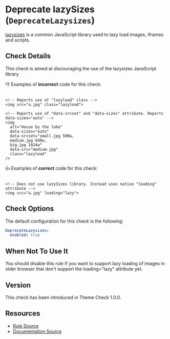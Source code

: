 # Deprecate lazySizes (`DeprecateLazysizes`)

[lazysizes](https://github.com/aFarkas/lazysizes) is a common JavaScript library used to lazy load images, iframes and scripts.

## Check Details

This check is aimed at discouraging the use of the lazysizes JavaScript library

:-1: Examples of **incorrect** code for this check:

```liquid

<!-- Reports use of "lazyload" class -->
<img src="a.jpg" class="lazyload">

<!-- Reports use of "data-srcset" and "data-sizes" attribute. Reports data-sizes="auto" -->
<img
  alt="House by the lake"
  data-sizes="auto"
  data-srcset="small.jpg 500w,
  medium.jpg 640w,
  big.jpg 1024w"
  data-src="medium.jpg"
  class="lazyload"
/>

```

:+1: Examples of **correct** code for this check:

```liquid

<!-- Does not use lazySizes library. Instead uses native "loading" attribute -->
<img src="a.jpg" loading="lazy">

```

## Check Options

The default configuration for this check is the following:

```yaml
DeprecateLazysizes:
  enabled: true
```

## When Not To Use It

You should disable this rule if you want to support lazy loading of images in older browser that don't support the loading="lazy" attribute yet.

## Version

This check has been introduced in Theme Check 1.0.0.

## Resources

- [Rule Source][codesource]
- [Documentation Source][docsource]

[codesource]: /lib/theme_check/checks/deprecate_lazysizes.rb
[docsource]: /docs/checks/deprecate_lazysizes.md

